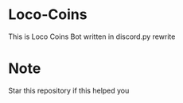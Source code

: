 # Loco-Coins
This is Loco Coins Bot written in discord.py rewrite

# Note
Star this repository if this helped you<br> </br>

